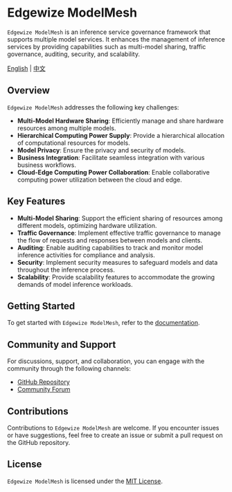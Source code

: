 
# Edgewize ModelMesh

`Edgewize ModelMesh` is an inference service governance framework that supports multiple model services. It enhances the management of inference services by providing capabilities such as multi-model sharing, traffic governance, auditing, security, and scalability.

[English](README.md) | [中文](README_cn.md)

## Overview

`Edgewize ModelMesh` addresses the following key challenges:

* **Multi-Model Hardware Sharing**: Efficiently manage and share hardware resources among multiple models.
* **Hierarchical Computing Power Supply**: Provide a hierarchical allocation of computational resources for models.
* **Model Privacy**: Ensure the privacy and security of models.
* **Business Integration**: Facilitate seamless integration with various business workflows.
* **Cloud-Edge Computing Power Collaboration**: Enable collaborative computing power utilization between the cloud and edge.

## Key Features

* **Multi-Model Sharing**: Support the efficient sharing of resources among different models, optimizing hardware utilization.
* **Traffic Governance**: Implement effective traffic governance to manage the flow of requests and responses between models and clients.
* **Auditing**: Enable auditing capabilities to track and monitor model inference activities for compliance and analysis.
* **Security**: Implement security measures to safeguard models and data throughout the inference process.
* **Scalability**: Provide scalability features to accommodate the growing demands of model inference workloads.

## Getting Started

To get started with `Edgewize ModelMesh`, refer to the [documentation](https://github.com/edgewizemodelmesh/modelmesh).

## Community and Support

For discussions, support, and collaboration, you can engage with the community through the following channels:

* [GitHub Repository](https://github.com/edgewizemodelmesh/modelmesh)
* [Community Forum](https://community.edgewize.com/)

## Contributions

Contributions to `Edgewize ModelMesh` are welcome. If you encounter issues or have suggestions, feel free to create an issue or submit a pull request on the GitHub repository.

## License

`Edgewize ModelMesh` is licensed under the [MIT License](LICENSE).



